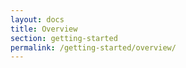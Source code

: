 ```yaml
---
layout: docs
title: Overview
section: getting-started
permalink: /getting-started/overview/
---
```

